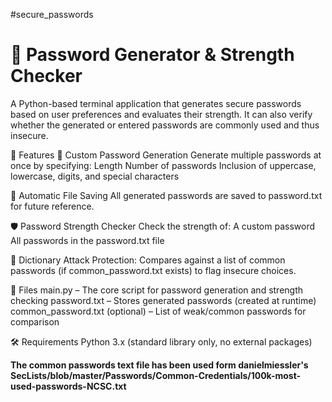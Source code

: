 #secure_passwords
# 🔐 Password Generator & Strength Checker
A Python-based terminal application that generates secure passwords based on user preferences and evaluates their strength. It can also verify whether the generated or entered passwords are commonly used and thus insecure.

🚀 Features
  🔢 Custom Password Generation
    Generate multiple passwords at once by specifying:
    Length
    Number of passwords
    Inclusion of uppercase, lowercase, digits, and special characters

  📂 Automatic File Saving
    All generated passwords are saved to password.txt for future reference.

  🛡️ Password Strength Checker
    Check the strength of:
    A custom password
    All passwords in the password.txt file

  🧠 Dictionary Attack Protection:
    Compares against a list of common passwords (if common_password.txt exists) to flag insecure choices.

📁 Files
  main.py – The core script for password generation and strength checking
  password.txt – Stores generated passwords (created at runtime)
  common_password.txt (optional) – List of weak/common passwords for comparison

🛠️ Requirements
  Python 3.x (standard library only, no external packages)

**The common passwords text file has been used form danielmiessler's  SecLists/blob/master/Passwords/Common-Credentials/100k-most-used-passwords-NCSC.txt**
